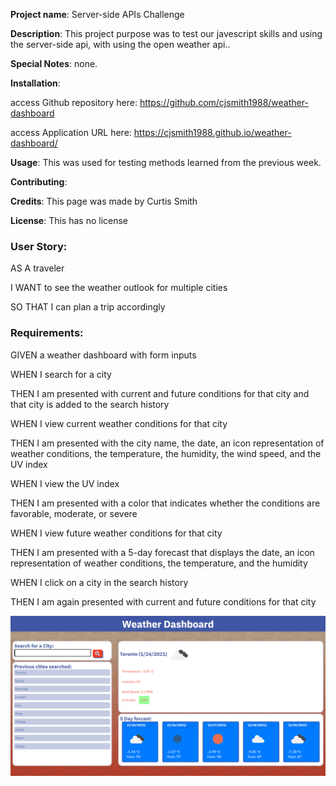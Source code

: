 **Project name**: Server-side APIs Challenge

**Description**: This project purpose was to test our javescript skills and using the server-side api, with using the open weather api..

**Special Notes**: none.

**Installation**: 	

access Github repository here: https://github.com/cjsmith1988/weather-dashboard


access Application URL here: https://cjsmith1988.github.io/weather-dashboard/
				

**Usage**: This was used for testing methods learned from the previous week.

**Contributing**: 

**Credits**: This page was made by Curtis Smith

**License**: This has no license

### User Story:
AS A traveler

I WANT to see the weather outlook for multiple cities

SO THAT I can plan a trip accordingly

### Requirements:

GIVEN a weather dashboard with form inputs

WHEN I search for a city

THEN I am presented with current and future conditions for that city and that city is added to the search history

WHEN I view current weather conditions for that city

THEN I am presented with the city name, the date, an icon representation of weather conditions, the temperature, the humidity, the wind speed, and the UV index

WHEN I view the UV index

THEN I am presented with a color that indicates whether the conditions are favorable, moderate, or severe

WHEN I view future weather conditions for that city

THEN I am presented with a 5-day forecast that displays the date, an icon representation of weather conditions, the temperature, and the humidity

WHEN I click on a city in the search history

THEN I am again presented with current and future conditions for that city



![Alt_Text](https://github.com/cjsmith1988/weather-dashboard/blob/main/WeatherDashboardScreenGrab.PNG?raw=true)
